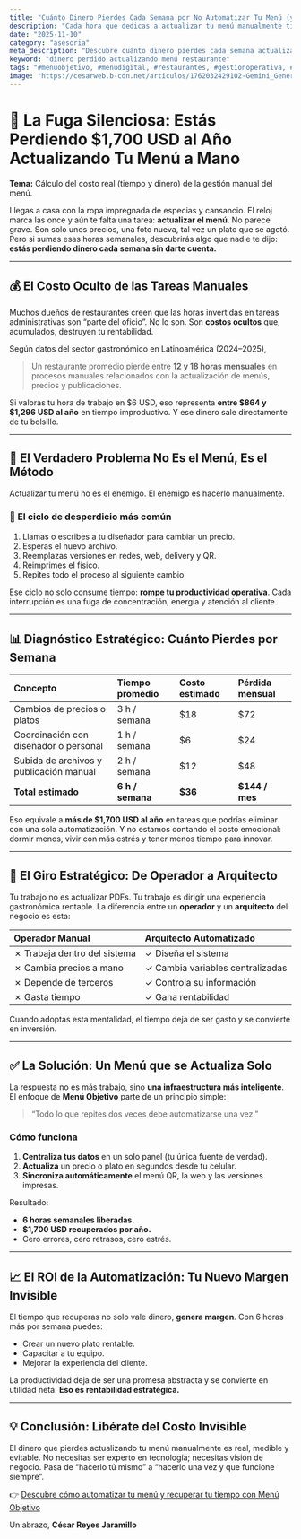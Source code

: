 ```yaml
---
title: "Cuánto Dinero Pierdes Cada Semana por No Automatizar Tu Menú (y Cómo Recuperarlo)"
description: "Cada hora que dedicas a actualizar tu menú manualmente tiene un costo oculto. No solo pierdes tiempo, pierdes dinero. Descubre cuánto te cuesta mantener un sistema manual y cómo recuperar esas horas con una automatización sencilla."
date: "2025-11-10"
category: "asesoria"
meta_description: "Descubre cuánto dinero pierdes cada semana actualizando tu menú manualmente y cómo automatizarlo para ahorrar tiempo, reducir errores y aumentar tu rentabilidad."
keyword: "dinero perdido actualizando menú restaurante"
tags: "#menuobjetivo, #menudigital, #restaurantes, #gestionoperativa, #productividad, #automatizacion"
image: "https://cesarweb.b-cdn.net/articulos/1762032429102-Gemini_Generated_Image_m3hzzum3hzzum3hz.webp"
---
```


<h1>💸 La Fuga Silenciosa: Estás Perdiendo $1,700 USD al Año Actualizando Tu Menú a Mano</h1>
<p><strong>Tema:</strong> Cálculo del costo real (tiempo y dinero) de la gestión manual del menú.</p>
<p>Llegas a casa con la ropa impregnada de especias y cansancio.
El reloj marca las once y aún te falta una tarea: <strong>actualizar el menú</strong>.
No parece grave. Son solo unos precios, una foto nueva, tal vez un plato que se agotó.
Pero si sumas esas horas semanales, descubrirás algo que nadie te dijo:
<strong>estás perdiendo dinero cada semana sin darte cuenta.</strong></p>
<hr>
<h2>💰 El Costo Oculto de las Tareas Manuales</h2>
<p>Muchos dueños de restaurantes creen que las horas invertidas en tareas administrativas son “parte del oficio”.
No lo son. Son <strong>costos ocultos</strong> que, acumulados, destruyen tu rentabilidad.</p>
<p>Según datos del sector gastronómico en Latinoamérica (2024–2025),</p>
<blockquote>
<p>Un restaurante promedio pierde entre <strong>12 y 18 horas mensuales</strong> en procesos manuales relacionados con la actualización de menús, precios y publicaciones.</p>
</blockquote>
<p>Si valoras tu hora de trabajo en $6 USD, eso representa <strong>entre $864 y $1,296 USD al año</strong> en tiempo improductivo.
Y ese dinero sale directamente de tu bolsillo.</p>
<hr>
<h2>🔪 El Verdadero Problema No Es el Menú, Es el Método</h2>
<p>Actualizar tu menú no es el enemigo.
El enemigo es hacerlo manualmente.</p>
<h3>🔸 El ciclo de desperdicio más común</h3>
<ol>
<li>Llamas o escribes a tu diseñador para cambiar un precio.</li>
<li>Esperas el nuevo archivo.</li>
<li>Reemplazas versiones en redes, web, delivery y QR.</li>
<li>Reimprimes el físico.</li>
<li>Repites todo el proceso al siguiente cambio.</li>
</ol>
<p>Ese ciclo no solo consume tiempo: <strong>rompe tu productividad operativa</strong>.
Cada interrupción es una fuga de concentración, energía y atención al cliente.</p>
<hr>
<h2>📊 Diagnóstico Estratégico: Cuánto Pierdes por Semana</h2>
<table>
<thead>
<tr>
<th align="left">Concepto</th>
<th align="left">Tiempo promedio</th>
<th align="left">Costo estimado</th>
<th align="left">Pérdida mensual</th>
</tr>
</thead>
<tbody><tr>
<td align="left">Cambios de precios o platos</td>
<td align="left">3 h / semana</td>
<td align="left">$18</td>
<td align="left">$72</td>
</tr>
<tr>
<td align="left">Coordinación con diseñador o personal</td>
<td align="left">1 h / semana</td>
<td align="left">$6</td>
<td align="left">$24</td>
</tr>
<tr>
<td align="left">Subida de archivos y publicación manual</td>
<td align="left">2 h / semana</td>
<td align="left">$12</td>
<td align="left">$48</td>
</tr>
<tr>
<td align="left"><strong>Total estimado</strong></td>
<td align="left"><strong>6 h / semana</strong></td>
<td align="left"><strong>$36</strong></td>
<td align="left"><strong>$144 / mes</strong></td>
</tr>
</tbody></table>
<p>Eso equivale a <strong>más de $1,700 USD al año</strong> en tareas que podrías eliminar con una sola automatización.
Y no estamos contando el costo emocional: dormir menos, vivir con más estrés y tener menos tiempo para innovar.</p>
<hr>
<h2>🎯 El Giro Estratégico: De Operador a Arquitecto</h2>
<p>Tu trabajo no es actualizar PDFs.
Tu trabajo es dirigir una experiencia gastronómica rentable.
La diferencia entre un <strong>operador</strong> y un <strong>arquitecto</strong> del negocio es esta:</p>
<table>
<thead>
<tr>
<th align="left">Operador Manual</th>
<th align="left">Arquitecto Automatizado</th>
</tr>
</thead>
<tbody><tr>
<td align="left">✗ Trabaja dentro del sistema</td>
<td align="left">✓ Diseña el sistema</td>
</tr>
<tr>
<td align="left">✗ Cambia precios a mano</td>
<td align="left">✓ Cambia variables centralizadas</td>
</tr>
<tr>
<td align="left">✗ Depende de terceros</td>
<td align="left">✓ Controla su información</td>
</tr>
<tr>
<td align="left">✗ Gasta tiempo</td>
<td align="left">✓ Gana rentabilidad</td>
</tr>
</tbody></table>
<p>Cuando adoptas esta mentalidad, el tiempo deja de ser gasto y se convierte en inversión.</p>
<hr>
<h2>✅ La Solución: Un Menú que se Actualiza Solo</h2>
<p>La respuesta no es más trabajo, sino <strong>una infraestructura más inteligente</strong>.
El enfoque de <strong>Menú Objetivo</strong> parte de un principio simple:</p>
<blockquote>
<p>“Todo lo que repites dos veces debe automatizarse una vez.”</p>
</blockquote>
<h3>Cómo funciona</h3>
<ol>
<li><strong>Centraliza tus datos</strong> en un solo panel (tu única fuente de verdad).</li>
<li><strong>Actualiza</strong> un precio o plato en segundos desde tu celular.</li>
<li><strong>Sincroniza automáticamente</strong> el menú QR, la web y las versiones impresas.</li>
</ol>
<p>Resultado:</p>
<ul>
<li><strong>6 horas semanales liberadas.</strong></li>
<li><strong>$1,700 USD recuperados por año.</strong></li>
<li>Cero errores, cero retrasos, cero estrés.</li>
</ul>
<hr>
<h2>📈 El ROI de la Automatización: Tu Nuevo Margen Invisible</h2>
<p>El tiempo que recuperas no solo vale dinero, <strong>genera margen</strong>.
Con 6 horas más por semana puedes:</p>
<ul>
<li>Crear un nuevo plato rentable.</li>
<li>Capacitar a tu equipo.</li>
<li>Mejorar la experiencia del cliente.</li>
</ul>
<p>La productividad deja de ser una promesa abstracta y se convierte en utilidad neta.
<strong>Eso es rentabilidad estratégica.</strong></p>
<hr>
<h2>💡 Conclusión: Libérate del Costo Invisible</h2>
<p>El dinero que pierdes actualizando tu menú manualmente es real, medible y evitable.
No necesitas ser experto en tecnología; necesitas visión de negocio.
Pasa de “hacerlo tú mismo” a “hacerlo una vez y que funcione siempre”.</p>
<p>👉 <a href="https://cesarreyesjaramillo.com/menuobjetivo">Descubre cómo automatizar tu menú y recuperar tu tiempo con Menú Objetivo</a></p>
<p>Un abrazo,
<strong>César Reyes Jaramillo</strong></p>
